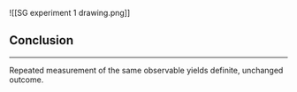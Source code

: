 ![[SG experiment 1 drawing.png]]
## Conclusion
---
Repeated measurement of the same observable yields definite, unchanged outcome.